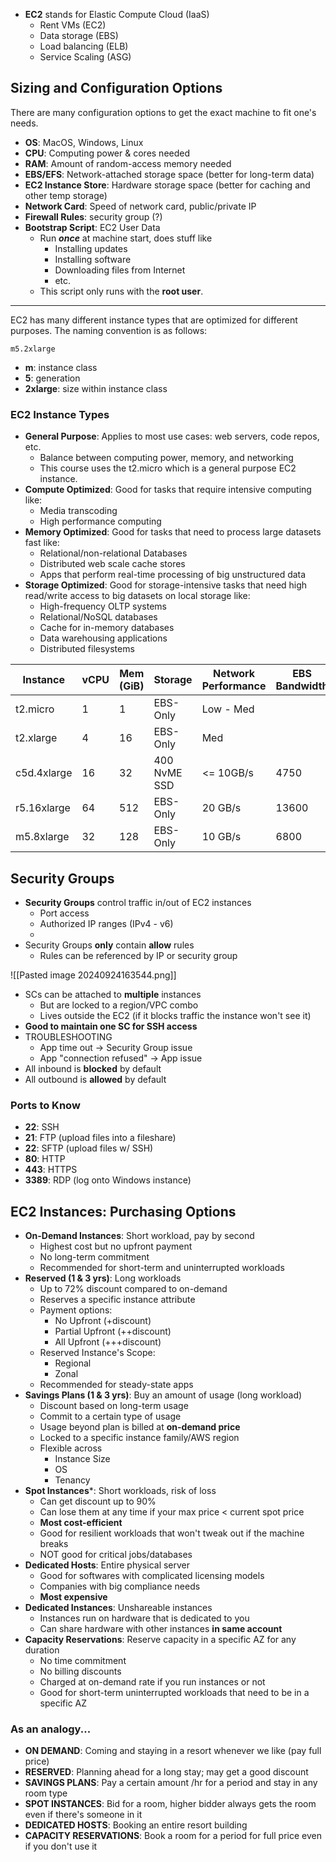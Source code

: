 - **EC2** stands for Elastic Compute Cloud (IaaS)
	- Rent VMs (EC2)
	- Data storage (EBS)
	- Load balancing (ELB)
	- Service Scaling (ASG)
## Sizing and Configuration Options

There are many configuration options to get the exact machine to fit one's needs. 

- **OS**: MacOS, Windows, Linux
- **CPU**: Computing power & cores needed
- **RAM**: Amount of random-access memory needed
- **EBS/EFS**: Network-attached storage space (better for long-term data)
- **EC2 Instance Store**: Hardware storage space (better for caching and other temp storage)
- **Network Card**: Speed of network card, public/private IP 
- **Firewall Rules**: security group (?)
- **Bootstrap Script**: EC2 User Data
	- Run ***once*** at machine start, does stuff like 
		- Installing updates
		- Installing software
		- Downloading files from Internet
		- etc.
	- This script only runs with the **root user**. 

---

EC2 has many different instance types that are optimized for different purposes. The naming convention is as follows: 

```
m5.2xlarge
```

- **m**: instance class
- **5**: generation 
- **2xlarge**: size within instance class

### EC2 Instance Types

- **General Purpose**: Applies to most use cases: web servers, code repos, etc. 
	- Balance between computing power, memory, and networking
	- This course uses the t2.micro which is a general purpose EC2 instance. 
- **Compute Optimized**: Good for tasks that require intensive computing like: 
	- Media transcoding
	- High performance computing
- **Memory Optimized**: Good for tasks that need to process large datasets fast like: 
	- Relational/non-relational Databases 
	- Distributed web scale cache stores
	- Apps that perform real-time processing of big unstructured data 
- **Storage Optimized**: Good for storage-intensive tasks that need high read/write access to big datasets on local storage like: 
	- High-frequency OLTP systems 
	- Relational/NoSQL databases
	- Cache for in-memory databases
	- Data warehousing applications
	- Distributed filesystems


| Instance    | vCPU | Mem (GiB) | Storage      | Network Performance | EBS Bandwidth |
| ----------- | ---- | --------- | ------------ | ------------------- | ------------- |
| t2.micro    | 1    | 1         | EBS-Only     | Low - Med           |               |
| t2.xlarge   | 4    | 16        | EBS-Only     | Med                 |               |
| c5d.4xlarge | 16   | 32        | 400 NvME SSD | <= 10GB/s           | 4750          |
| r5.16xlarge | 64   | 512       | EBS-Only     | 20 GB/s             | 13600         |
| m5.8xlarge  | 32   | 128       | EBS-Only     | 10 GB/s             | 6800          |
## Security Groups 

- **Security Groups** control traffic in/out of EC2 instances 
	- Port access
	- Authorized IP ranges (IPv4 - v6)
	- 
- Security Groups **only** contain **allow** rules
	- Rules can be referenced by IP or security group

![[Pasted image 20240924163544.png]]

- SCs can be attached to **multiple** instances 
	- But are locked to a region/VPC combo
	- Lives outside the EC2 (if it blocks traffic the instance won't see it)
- **Good to maintain one SC for SSH access**
- TROUBLESHOOTING
	- App time out -> Security Group issue
	- App "connection refused" -> App issue
- All inbound is **blocked** by default
- All outbound is **allowed** by default

### Ports to Know

- **22**: SSH 
- **21**: FTP (upload files into a fileshare)
- **22**: SFTP (upload files w/ SSH)
- **80**: HTTP
- **443**: HTTPS
- **3389**: RDP (log onto Windows instance)

## EC2 Instances: Purchasing Options

- **On-Demand Instances**: Short workload, pay by second
	- Highest cost but no upfront payment
	- No long-term commitment
	- Recommended for short-term and uninterrupted workloads
- **Reserved (1 & 3 yrs)**: Long workloads
	- Up to 72% discount compared to on-demand
	- Reserves a specific instance attribute
	- Payment options: 
		- No Upfront (+discount)
		- Partial Upfront (++discount)
		- All Upfront (+++discount)
	- Reserved Instance's Scope: 
		- Regional
		- Zonal
	- Recommended for steady-state apps
- **Savings Plans (1 & 3 yrs)**: Buy an amount of usage (long workload)
	- Discount based on long-term usage 
	- Commit to a certain type of usage
	- Usage beyond plan is billed at **on-demand price**
	- Locked to a specific instance family/AWS region
	- Flexible across
		- Instance Size
		- OS
		- Tenancy
- **Spot Instances***: Short workloads, risk of loss
	- Can get discount up to 90%
	- Can lose them at any time if your max price < current spot price 
	- **Most cost-efficient**
	- Good for resilient workloads that won't tweak out if the machine breaks
	- NOT good for critical jobs/databases
- **Dedicated Hosts**: Entire physical server
	- Good for softwares with complicated licensing models 
	- Companies with big compliance needs 
	- **Most expensive**
- **Dedicated Instances**: Unshareable instances
	- Instances run on hardware that is dedicated to you 
	- Can share hardware with other instances **in same account**
- **Capacity Reservations**: Reserve capacity in a specific AZ for any duration
	- No time commitment
	- No billing discounts
	- Charged at on-demand rate if you run instances or not 
	- Good for short-term uninterrupted workloads that need to be in a specific AZ 
### As an analogy...

- **ON DEMAND**: Coming and staying in a resort whenever we like (pay full price)
- **RESERVED**: Planning ahead for a long stay; may get a good discount
- **SAVINGS PLANS**: Pay a certain amount /hr for a period and stay in any room type 
- **SPOT INSTANCES**: Bid for a room, higher bidder always gets the room even if there's someone in it 
- **DEDICATED HOSTS**: Booking an entire resort building 
- **CAPACITY RESERVATIONS**: Book a room for a period for full price even if you don't use it

